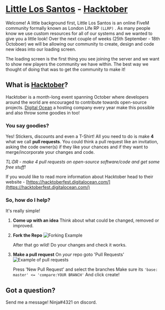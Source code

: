# [Little Los Santos](lls.gg) - [Hacktober](https://hacktoberfest.digitalocean.com/)

Welcome! A little background first, Little Los Santos is an online FiveM community formally known as London Life RP `(LLRP)` . As many people know we use custom resources for all of our systems and we wanted to give you a little look! Over the next couple of weeks (25th September - 18th Octoboer) we will be allowing our community to create, design and code new ideas into our loading screen.

The loading screen is the first thing you see joining the server and we want to show new players the community we have within. The best way we thought of doing that was to get the community to make it!

## What is [Hacktober](https://hacktoberfest.digitalocean.com/)?

Hacktober is a month-long event spanning October where developers around the world are encouraged to contribute towards open-source projects. [Digital Ocean](https://www.digitalocean.com/) a hosting company every year make this possible and also throw some goodies in too! 

### You say goodies?

Yes! Stickers, discounts and even a T-Shirt! All you need to do is make **4** what we call **pull requests**. You could think a pull request like an invitation, asking the code owner(s) if they like your chances and if they want to merge/incorporate your changes and code. 

*TL:DR - make 4 pull requests on open-source software/code and get some free stuff!*

If you would like to read more information about Hacktober head to their website - [https://hacktoberfest.digitalocean.com/](https://hacktoberfest.digitalocean.com/)

### So, how do I help?

It's really simple! 

1. **Come up with an idea**
   Think about what could be changed, removed or improved.

2. **Fork the Repo**
   ![Forking Example](https://ninjalabs.co.uk/i/jx5vw1r.png)

    After that go wild! Do your changes and check it works.

3. **Make a pull request**
    On *your* repo goto 'Pull Requests'
    ![Example of pull requests](https://ninjalabs.co.uk/i/p3z8ucx.png)
    
    Press 'New Pull Request' and select the branches
    Make sure its `'base: master' <= 'compare:YOUR BRANCH'`
    And click create!

## Got a question?

Send me a message! Ninja#4321 on discord.